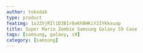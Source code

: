 ```yaml
---
author: tokodab
type: product
featimg: 1aJZVjRIl1D3B1r8eKhBHKiY2IYKkxuap
title: Super Mario Zombie Samsung Galaxy S9 Case
tags: [samsung, galaxy, s9]
category: [samsung]
---
```

